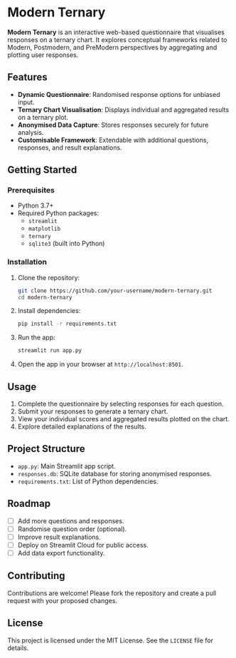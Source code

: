 # Modern Ternary

**Modern Ternary** is an interactive web-based questionnaire that visualises responses on a ternary chart. It explores conceptual frameworks related to Modern, Postmodern, and PreModern perspectives by aggregating and plotting user responses.

## Features
- **Dynamic Questionnaire**: Randomised response options for unbiased input.
- **Ternary Chart Visualisation**: Displays individual and aggregated results on a ternary plot.
- **Anonymised Data Capture**: Stores responses securely for future analysis.
- **Customisable Framework**: Extendable with additional questions, responses, and result explanations.

## Getting Started

### Prerequisites
- Python 3.7+
- Required Python packages:
  - `streamlit`
  - `matplotlib`
  - `ternary`
  - `sqlite3` (built into Python)

### Installation
1. Clone the repository:
   ```bash
   git clone https://github.com/your-username/modern-ternary.git
   cd modern-ternary
   ```

2. Install dependencies:
   ```bash
   pip install -r requirements.txt
   ```

3. Run the app:
   ```bash
   streamlit run app.py
   ```

4. Open the app in your browser at `http://localhost:8501`.

## Usage
1. Complete the questionnaire by selecting responses for each question.
2. Submit your responses to generate a ternary chart.
3. View your individual scores and aggregated results plotted on the chart.
4. Explore detailed explanations of the results.

## Project Structure
- `app.py`: Main Streamlit app script.
- `responses.db`: SQLite database for storing anonymised responses.
- `requirements.txt`: List of Python dependencies.

## Roadmap
- [ ] Add more questions and responses.
- [ ] Randomise question order (optional).
- [ ] Improve result explanations.
- [ ] Deploy on Streamlit Cloud for public access.
- [ ] Add data export functionality.

## Contributing
Contributions are welcome! Please fork the repository and create a pull request with your proposed changes.

## License
This project is licensed under the MIT License. See the `LICENSE` file for details.